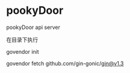 # pookyDoor
pookyDoor api server


在目录下执行

govendor init

govendor fetch github.com/gin-gonic/gin@v1.3